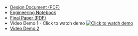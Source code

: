 - [Design Document (PDF)](docs/design_document.pdf)
- [Engineering Notebook](docs/engineering_notebook.md)
- [Final Paper (PDF)](docs/final_report.pdf)
- Video Demo 1 - Click to watch demo
 [![Click to watch demo](https://github.com/user-attachments/assets/d56c35d6-3ae8-4889-9f77-4430f9e00510)](https://drive.google.com/file/d/1akUV6YvoVE6YVaj2TsC6vIiu5VjOl5T-/view?usp=sharing)
- [Video Demo 2]([https://drive.google.com/file/d/FILE_ID/view](https://drive.google.com/file/d/1_dD5bf3DfNFZJkOF3wCcVmGohEKaDvxr/view?usp=sharing))

